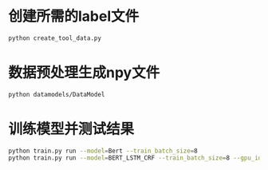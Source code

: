 # 创建所需的label文件
```bash
python create_tool_data.py
```

# 数据预处理生成npy文件
```bash
python datamodels/DataModel
```

# 训练模型并测试结果
```bash
python train.py run --model=Bert --train_batch_size=8  
python train.py run --model=BERT_LSTM_CRF --train_batch_size=8 --gpu_id=1  
```